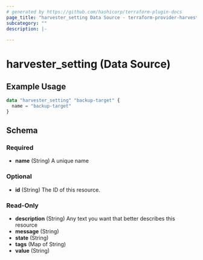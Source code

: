 ```yaml
---
# generated by https://github.com/hashicorp/terraform-plugin-docs
page_title: "harvester_setting Data Source - terraform-provider-harvester"
subcategory: ""
description: |-
  
---
```


# harvester_setting (Data Source)



## Example Usage

```terraform
data "harvester_setting" "backup-target" {
  name = "backup-target"
}
```

<!-- schema generated by tfplugindocs -->
## Schema

### Required

- **name** (String) A unique name

### Optional

- **id** (String) The ID of this resource.

### Read-Only

- **description** (String) Any text you want that better describes this resource
- **message** (String)
- **state** (String)
- **tags** (Map of String)
- **value** (String)


